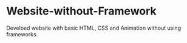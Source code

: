 # Website-without-Framework
Develoed website with basic HTML, CSS and Animation without using frameworks.
